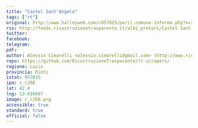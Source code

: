 ```yaml
---
title: "Castel Sant'Angelo"
tags: ["rt"]
original: http://www.halleyweb.com/c057015/po/il-comune-informa.php?x=322e0b38f9e5b74d3d8a5b955a3b6b6c
rss: http://feeds.ricostruzionetrasparente.it/albi_pretori/Castel Sant'Angelo_feed.xml
twitter: 
facebook: 
telegram: 
pdf: 
author: Alessio Cimarelli <alessio.cimarelli@gmail.com> (http://www.ricostruzionetrasparente.it)
repo: https://github.com/RicostruzioneTrasparente/rt-scrapers/
regione: Lazio
provincia: Rieti
istat: 057015
ipa: c_c268
lat: 42.4
lng: 13.016667
image: c_c268.png
accessible: true
standard: true
official: false
---
```

